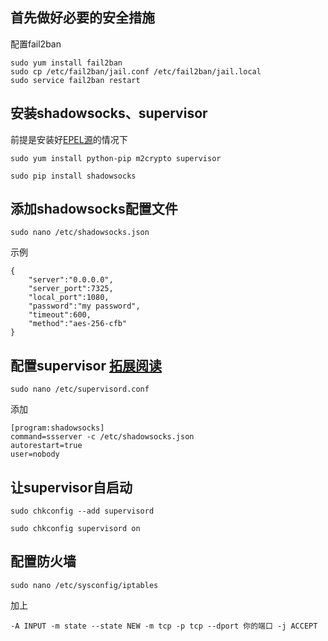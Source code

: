 ## 首先做好必要的安全措施

配置fail2ban

```
sudo yum install fail2ban
sudo cp /etc/fail2ban/jail.conf /etc/fail2ban/jail.local
sudo service fail2ban restart
```

## 安装shadowsocks、supervisor

前提是安装好[EPEL源][1]的情况下

`sudo yum install python-pip m2crypto supervisor`

`sudo pip install shadowsocks`

## 添加shadowsocks配置文件

`sudo nano /etc/shadowsocks.json`

示例

```
{
    "server":"0.0.0.0",
    "server_port":7325,
    "local_port":1080,
    "password":"my password",
    "timeout":600,
    "method":"aes-256-cfb"
}
```

## 配置supervisor [拓展阅读][2]

`sudo nano /etc/supervisord.conf`

添加

```
[program:shadowsocks]
command=ssserver -c /etc/shadowsocks.json
autorestart=true
user=nobody
```

## 让supervisor自启动

`sudo chkconfig --add supervisord`

`sudo chkconfig supervisord on`

## 配置防火墙

`sudo nano /etc/sysconfig/iptables`

加上

`-A INPUT -m state --state NEW -m tcp -p tcp --dport 你的端口 -j ACCEPT`

 [1]: http://www.ivancai.me/2014/10/24/centos-epel.html
 [2]: http://www.ivancai.me/2014/10/24/centos-install-supervisor.html